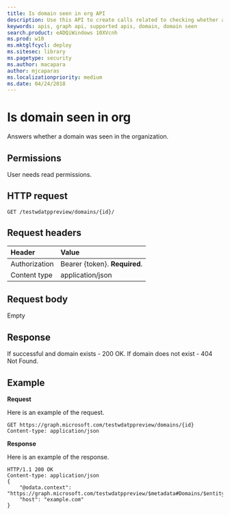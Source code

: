 ```yaml
---
title: Is domain seen in org API
description: Use this API to create calls related to checking whether a domain was seen in the organization.
keywords: apis, graph api, supported apis, domain, domain seen
search.product: eADQiWindows 10XVcnh
ms.prod: w10
ms.mktglfcycl: deploy
ms.sitesec: library
ms.pagetype: security
ms.author: macapara
author: mjcaparas
ms.localizationpriority: medium
ms.date: 04/24/2018
---
```


# Is domain seen in org
Answers whether a domain was seen in the organization. 

## Permissions
User needs read permissions.

## HTTP request
```
GET /testwdatppreview/domains/{id}/
```

## Request headers

Header | Value 
:---|:---
Authorization | Bearer {token}. **Required**.
Content type | application/json


## Request body
Empty

## Response
If successful and domain exists - 200 OK.
If domain does not exist - 404 Not Found.


## Example

**Request**

Here is an example of the request.

```
GET https://graph.microsoft.com/testwdatppreview/domains/{id}
Content-type: application/json
```

**Response**

Here is an example of the response.


```
HTTP/1.1 200 OK
Content-type: application/json
{
    "@odata.context": "https://graph.microsoft.com/testwdatppreview/$metadata#Domains/$entity",
    "host": "example.com"
}
```
